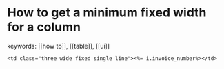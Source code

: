 # How to get a minimum fixed width for a column
keywords: [[how to]], [[table]], [[ui]]

`<td class="three wide fixed single line"><%= i.invoice_number%></td>`
